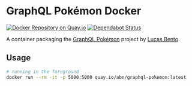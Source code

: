 # GraphQL Pokémon Docker
[![Docker Repository on Quay.io](https://quay.io/repository/abn/graphql-pokemon/status "Docker Repository on Quay.io")](https://quay.io/repository/abn/graphql-pokemon) [![Dependabot Status](https://api.dependabot.com/badges/status?host=github&repo=abn/graphql-pokemon-docker)](https://dependabot.com)

A container packaging the [GraphQL Pokémon](https://github.com/lucasbento/graphql-pokemon) project by [Lucas Bento](https://github.com/lucasbento).


## Usage
```sh
# running in the foreground
docker run --rm -it -p 5000:5000 quay.io/abn/graphql-pokemon:latest
```
